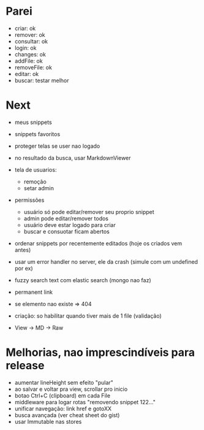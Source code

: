 # Parei
- criar: ok
- remover: ok
- consultar: ok
- login: ok
- changes: ok
- addFile: ok
- removeFile: ok
- editar: ok
- buscar: testar melhor

# Next
- meus snippets
- snippets favoritos
- proteger telas se user nao logado

- no resultado da busca, usar MarkdownViewer

- tela de usuarios:
    - remoção
    - setar admin
- permissões
    - usuário só pode editar/remover seu proprio snippet
    - admin pode editar/remover todos
    - usuário deve estar logado para criar
    - buscar e consuotar ficam abertos
- ordenar snippets por recentemente editados (hoje os criados vem antes)
- usar um error handler no server, ele da crash (simule com um undefined por ex)
- fuzzy search text com elastic search (mongo nao faz)
- permanent link
- se elemento nao existe => 404
- criação: so habilitar quando tiver mais de  1 file (validação)
- View -> MD -> Raw

# Melhorias, nao imprescindíveis para release
- aumentar lineHeight sem efeito "pular"
- ao salvar e voltar pra view, scrollar pro inicio
- botao Ctrl+C (clipboard) em cada File
- middleware para logar rotas "removendo snippet 122..."
- unificar navegação: link href e gotoXX
- busca avançada (ver cheat sheet do gist)
- usar Immutable nas stores
